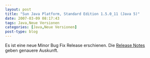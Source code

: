 ```yaml
---
layout: post
title: "Sun Java Platform, Standard Edition 1.5.0_11 (Java 5)"
date: 2007-03-09 08:17:43
tags: Java,Neue Versionen
categories: [Java,Neue Versionen]
post-type: blog
---
```

Es ist eine neue Minor Bug Fix Release erschienen. Die <a href="http://freshmeat.net/redir/sunjdk/10081/url_changelog/ReleaseNotes.html#150_11"  title="Release Notes">Release Notes</a> geben genauere Auskunft.
